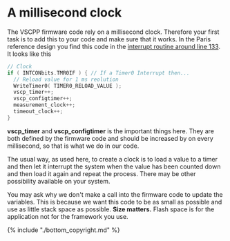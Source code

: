 # A millisecond clock

The VSCPP firmware code rely on a millisecond clock. Therefore your first task is to add this to your code and make sure that it works. In the Paris reference design you find this code in the [interrupt routine around line 133](https://github.com/grodansparadis/can4vscp_paris/blob/master/main.c). It looks like this 

```cpp
// Clock
if ( INTCONbits.TMR0IF ) { // If a Timer0 Interrupt then...
  // Reload value for 1 ms reolution
  WriteTimer0( TIMER0_RELOAD_VALUE );
  vscp_timer++;
  vscp_configtimer++;
  measurement_clock++;
  timeout_clock++;
}
```

**vscp_timer** and **vscp_configtimer** is the important things here. They are both defined by the firmware code and should be increased by on every millisecond, so that is what we do in our code.

The usual way, as used here, to create a clock is to load a value to a timer and then let it interrupt the system when the value has been counted down and then load it again and repeat the process.  There may be other possibility available on your system.

You may ask why we don't make a call into the firmware code to update the variables. This is because we want this code to be as small as possible and use as little stack space as possible. **Size matters.** Flash space is for the application not for the framework you use.


{% include "./bottom_copyright.md" %}

